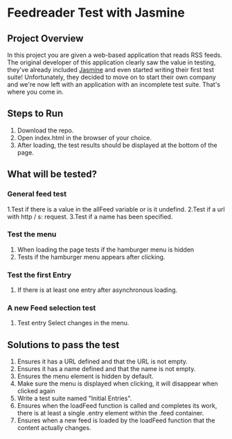 # **Feedreader Test with Jasmine**

## Project Overview

In this project you are given a web-based application that reads RSS feeds. The original developer of this application clearly saw the value in testing, they've already included [Jasmine](http://jasmine.github.io/) and even started writing their first test suite! Unfortunately, they decided to move on to start their own company and we're now left with an application with an incomplete test suite. That's where you come in.

## Steps to Run
1. Download the repo.
2. Open index.html in the browser of your choice.
3. After loading, the test results should be displayed at the bottom of the page.


## What will be tested?

### General feed test
1.Test if there is a value in the allFeed variable or is it undefind.
2.Test if a url with http / s: request.
3.Test if a name has been specified.

### Test the menu
1. When loading the page tests if the hamburger menu is hidden
2. Tests if the hamburger menu appears after clicking.

### Test the first Entry
1. If there is at least one entry after asynchronous loading.

### A new Feed selection test
1. Test entry Select changes in the menu.

## Solutions to pass the test
1. Ensures it has a URL defined and that the URL is not empty.
2. Ensures it has a name defined and that the name is not empty.
3. Ensures the menu element is hidden by default. 
4. Make sure the menu is displayed when clicking, it will disappear when clicked again
5. Write a test suite named "Initial Entries".
6. Ensures when the loadFeed function is called and completes its work, there is at least a single .entry element within the .feed container.
7. Ensures when a new feed is loaded by the loadFeed function that the content actually changes.


